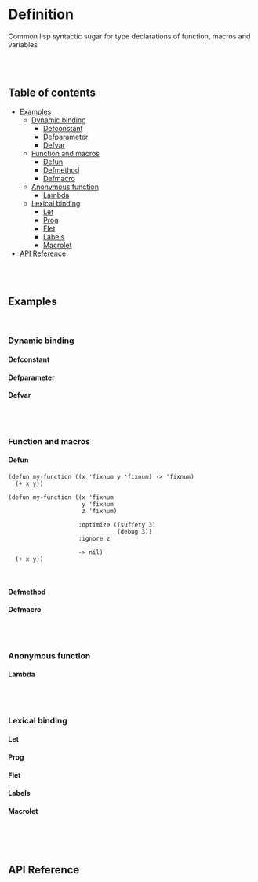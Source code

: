 # Definition
Common lisp syntactic sugar for type declarations of function, macros and variables

<br>
<br>

## Table of contents

* [Examples](#examples)
  * [Dynamic binding](#dynamic-binding)
    * [Defconstant](#defconstant)
    * [Defparameter](#defparameter)
    * [Defvar](#defvar)
  * [Function and macros](#function-and-macros)
    * [Defun](#defun)
    * [Defmethod](#defmethod)
    * [Defmacro](#defmacro)
  * [Anonymous function](#anonymous-function)
    * [Lambda](#lambda)
  * [Lexical binding](#lexical-binding)
    * [Let](#let)
    * [Prog](#prog)
    * [Flet](#flet)
    * [Labels](#labels)
    * [Macrolet](#macrolet)
* [API Reference](#api-reference)

<br>
<br>

## Examples

<br>

### Dynamic binding

#### Defconstant

#### Defparameter

#### Defvar

<br>
<br>

### Function and macros

#### Defun

```common-lisp
(defun my-function ((x 'fixnum y 'fixnum) -> 'fixnum)
  (+ x y))
```

```common-lisp
(defun my-function ((x 'fixnum
                     y 'fixnum
                     z 'fixnum)

                    :optimize ((suffety 3)
                               (debug 3))
                    :ignore z

                    -> nil)
  (+ x y))
```

<br>

#### Defmethod

#### Defmacro

<br>
<br>

### Anonymous function

#### Lambda

<br>
<br>

### Lexical binding

#### Let

#### Prog

#### Flet

#### Labels

#### Macrolet

<br>
<br>
<br>

## API Reference
















